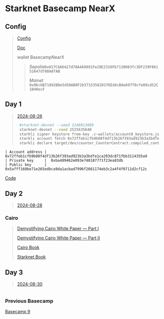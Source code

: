 # Starknet Basecamp NearX

## Config

> [Config](https://www.youtube.com/watch?v=UzRHehWDdow)
>
> [Doc](https://docs.google.com/document/d/17hMrdu_0tbsj86R7evSeb6WXEuQEKINby2w5B3Wl-3c/edit)
>
> wallet BasecampNearX
>
> > _Sepolia_`0x017C6A6427d78A4A9891Fe28E2310Fb7130083fc3DF239F86152647d788A8fAB`
> >
> > _Mainet_ `0x06cbB71892BDe5d50AB0F2b373335820376Ed4cBAe697f8cfe89cd52C1B40ecF`

## Day 1

> [2024-08-26](https://www.youtube.com/watch?v=zMVXM-dpYzY)
>
> ```sh
>  #starknet-devnet --seed 2148813889
>  starknet-devnet --seed 2525635640
>  starkli signer keystore from-key .c-wallets/account0_keystore.json
>  starkli account fetch 0x72ffeb1cfb9b00f4df13b26f393ad923b3a3bdfe1ca293dc871fbb3114355a9 --rpc http://0.0.0.0:5050 --output .c-wallets/account0_account.json
>  starkli declare target/dev/counter_CounterContract.compiled_contract_class.json --rpc http://0.0.0.0:5050 --account .c-wallets/account0_account.json --keystore .c-wallets/account0_keystore.json
> ```

```
| Account address |  0x72ffeb1cfb9b00f4df13b26f393ad923b3a3bdfe1ca293dc871fbb3114355a9
| Private key     |  0xba489462e093e740187771f23ea83db
| Public key      |  0x5afff160be71e265edbca9da1acbad7996f2661174eb3c2a4f4f0711d2cf12c
```

[Code](https://github.com/aquental/counter)


## Day 2

> [2024-08-28](https://www.youtube.com/watch?v=0v58mtt9ae4)

### Cairo
> [Demystifying Cairo White Paper — Part I](https://medium.com/@pban/demystifying-cairo-white-paper-part-i-b71976ad0108)
>
> [Demystifying Cairo White Paper — Part II](https://medium.com/@pban/demystifying-cairo-white-paper-part-ii-9f9dc51886e9)
>
> [Cairo Book](https://book.cairo-lang.org/)
>
> [Starknet Book](https://book.starknet.io/title-page.html)

## Day 3

> [2024-08-30](https://www.youtube.com/watch?v=xx)

```

```


### Previous Basecamp

[Basecamp 9](https://www.youtube.com/watch?v=bZd-WUvNH5Q&list=PLMXIoXErTTYWyWg4AQVJP1N-7ZoYh4g1y)
